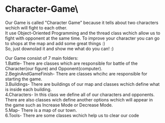 # Character-Game\
Our Game is called "Character Game" because it tells about two characters wchich will fight to each other.\
It  use Object-Oriented Programming and the thread class wchich allow us to fight with opponent at the same time.
To improve your character you can go to shops at the map and add some great things :) \
So, just downolad it and show me what do you can! :)

Our Game consist of 7 main folders:\
1.Battle- There are classes which are responsible for battle of the Character(our figure) and Opponent(computer).\
2.BeginAndGameFinish- There are classes whcihc are responsible for starting the game.\
3.Buildings- There are buildings of our map and classes wchich define what is inside each building.\
4.Characters- In this class we define all of our characters and opponents. \
    There are also classes wich define another options wchich will appear in the game such as Increase Mode or Decrease Mode.\
5.Map- There is a map of our town.\
6.Tools- There are some classes wchich help us to clear our code
